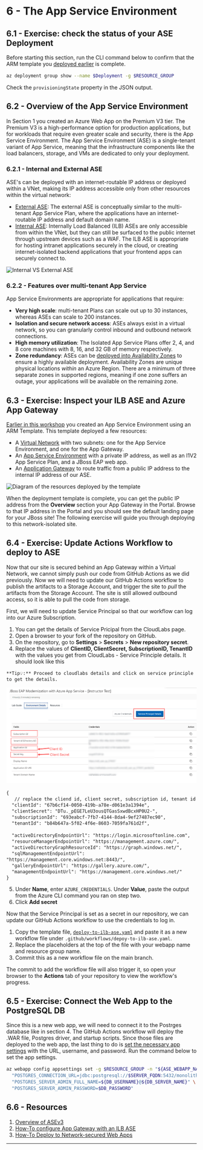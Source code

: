 # 6 - The App Service Environment

## 6.1 - Exercise: check the status of your ASE Deployment

Before starting this section, run the CLI command below to confirm that the ARM template you [deployed earlier](1-environment-setup.md#1.4-Deploy-the-App-Service-Environment) is complete. 


```bash
az deployment group show --name $Deployment -g $RESOURCE_GROUP
```

Check the `provisioningState` property in the JSON output.

## 6.2 - Overview of the App Service Environment

In Section 1 you created an Azure Web App on the Premium V3 tier. The Premium V3 is a high-performance option for production applications, but for workloads that require even greater scale and security, there is the App Service Environment. The App Service Environment (ASE) is a single-tenant variant of App Service, meaning that the infrastructure components like the load balancers, storage, and VMs are dedicated to only your deployment.

### 6.2.1 - Internal and External ASE

ASE's can be deployed with an internet-routable IP address or deployed within a VNet, making its IP address accessible only from other resources within the virtual network:

- [External ASE](https://docs.microsoft.com/azure/app-service/environment/create-external-ase): The external ASE is conceptually similar to the multi-tenant App Service Plan, where the applications have an internet-routable IP address and default domain name.
- [Internal ASE](https://docs.microsoft.com/azure/app-service/environment/create-ilb-ase): Internally Load Balanced (ILB) ASEs are only accessible from within the VNet, but they can still be surfaced to the public internet through upstream devices such as a WAF. The ILB ASE is appropriate for hosting intranet applications securely in the cloud, or creating internet-isolated backend applications that your frontend apps can securely connect to.

![Internal VS External ASE](../img/5-internal-vs-external-ase.png)

### 6.2.2 - Features over multi-tenant App Service

App Service Environments are appropriate for applications that require:

- **Very high scale**: multi-tenant Plans can scale out up to 30 instances, whereas ASEs can scale to 200 instances.
- **Isolation and secure network access**: ASEs always exist in a virtual network, so you can granularly control inbound and outbound network connections.
- **High memory utilization**: The Isolated App Service Plans offer 2, 4, and 8 core machines with 8, 16, and 32 GB of memory respectively.
- **Zone redundancy**: ASEs can be [deployed into Availability Zones](https://azure.github.io/AppService/2019/12/12/App-Service-Environment-Support-for-Availability-Zones.html) to ensure a highly available deployment. Availability Zones are unique physical locations *within* an Azure Region. There are a minimum of three separate zones in supported regions, meaning if one zone suffers an outage, your applications will be available on the remaining zone.

## 6.3 - Exercise: Inspect your ILB ASE and Azure App Gateway

[Earlier in this workshop](1-environment-setup.md#1.4-deploy-the-app-service-environment) you created an App Service Environment using an ARM Template. This template deployed a few resources:

- A [Virtual Network](https://docs.microsoft.com/azure/virtual-network/virtual-networks-overview) with two subnets: one for the App Service Environment, and one for the App Gateway.
- An [App Service Environment](https://docs.microsoft.com/azure/app-service/environment/intro) with a private IP address, as well as an I1V2 App Service Plan, and a JBoss EAP web app.
- An [Application Gateway](https://docs.microsoft.com/azure/application-gateway/) to route traffic from a public IP address to the internal IP address of our ASE.

![Diagram of the resources deployed by the template](../img/5-ASE-deployment-diagram.png)

When the deployment template is complete, you can get the public IP address from the **Overview** section your App Gateway in the Portal. Browse to that IP address in the Portal and you should see the default landing page for your JBoss site! The following exercise will guide you through deploying to this network-isolated site.

## 6.4 - Exercise: Update Actions Workflow to deploy to ASE

Now that our site is secured behind an App Gateway within a Virtual Network, we cannot simply push our code from GitHub Actions as we did previously. Now we will need to update our GitHub Actions workflow to publish the artifacts to a Storage Account, and trigger the site to *pull* the artifacts from the Storage Account. The site is still allowed outbound access, so it is able to pull the code from storage.

First, we will need to update Service Principal so that our workflow can log into our Azure Subscription.

1. You can get the details of Service Pricipal from the CloudLabs page.
2. Open a browser to your fork of the repository on GitHub.
3. On the repository, go to **Settings** > **Secrets** > **New repository secret**.
4. Replace the values of **ClientID, ClientSecret, SubscriptionID, TenantID** with the values you get from CloudLabs - Service Principle details. It should look like this

```
**Tip💡:** Proceed to cloudlabs details and click on service principle to get the details.
```

![service principal](../img/5-service-principle.png)


```jsonc
{
   // replace the cliend id, client secret, subscription id, tenant id
  "clientId": "67b6cf14-0050-419b-a78e-d061e3a1394e",
  "clientSecret": "DTu._pEGE7LeU3ousQTGasSxwdBcxHP0U2-",
  "subscriptionId": "693eabcf-7fb7-4144-8da4-9ef27487ec90",
  "tenantId": "b84b647a-5f02-4f6e-8603-7059fa761d2f",

  "activeDirectoryEndpointUrl": "https://login.microsoftonline.com",
  "resourceManagerEndpointUrl": "https://management.azure.com/",
  "activeDirectoryGraphResourceId": "https://graph.windows.net/",
  "sqlManagementEndpointUrl": "https://management.core.windows.net:8443/",
  "galleryEndpointUrl": "https://gallery.azure.com/",
  "managementEndpointUrl": "https://management.core.windows.net/"
}
```

5. Under **Name**, enter `AZURE_CREDENTIALS`. Under **Value**, paste the output from the Azure CLI command you ran on step two.
6. Click **Add secret**

Now that the Service Principal is set as a secret in our repository, we can update our GitHub Actions workflow to use the credentials to log in.

1. Copy the template file, [`deploy-to-ilb-ase.yaml`](https://raw.githubusercontent.com/Azure-Samples/workshop-migrate-jboss-on-app-service/main/templates/deploy-to-ilb-ase.yaml) and paste it as a new workflow file under `.github/workflows/depoy-to-ilb-ase.yaml`.
2. Replace the placeholders at the top of the file with your webapp name and resource group name.
3. Commit this as a new workflow file on the main branch.

The commit to add the workflow file will also trigger it, so open your browser to the **Actions** tab of your repository to view the workflow's progress.

## 6.5 - Exercise: Connect the Web App to the PostgreSQL DB

Since this is a new web app, we will need to connect it to the Postrges database like in section 4. The GitHub Actions workflow will deploy the .WAR file, Postgres driver, and startup scripts. Since those files are deployed to the web app, the last thing to do is [set the necessary app settings](4-create-postgres-on-azure.md#4.3.1-create-application-settings) with the URL, username, and password. Run the command below to set the app settings.

```bash
az webapp config appsettings set -g $RESOURCE_GROUP -n "${ASE_WEBAPP_NAME}" --settings \
  "POSTGRES_CONNECTION_URL=jdbc:postgresql://$SERVER_FQDN:5432/monolith?sslmode=require" \
  "POSTGRES_SERVER_ADMIN_FULL_NAME=${DB_USERNAME}@${DB_SERVER_NAME}" \
  "POSTGRES_SERVER_ADMIN_PASSWORD=$DB_PASSWORD"
```

## 6.6 - Resources

1. [Overview of ASEv3](https://docs.microsoft.com/azure/app-service/environment/overview)
2. [How-To configure App Gateway with an ILB ASE](https://docs.microsoft.com/azure/app-service/environment/integrate-with-application-gateway)
3. [How-To Deploy to Network-secured Web Apps](https://azure.github.io/AppService/2021/03/01/deploying-to-network-secured-sites-2.html)
---